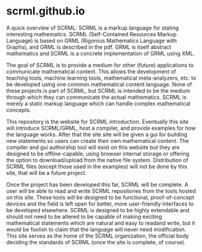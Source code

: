 # scrml.github.io
A quick overview of SCRML: SCRML is a markup language for stating interesting mathematics. SCRML (Self-Contained Resources Markup Language) is based on GRML (Rigorous Mathematics Language with Graphs), and GRML is described in the pdf. GRML is itself abstract mathematics and SCRML is a concrete implementation of GRML using XML.

The goal of SCRML is to provide a medium for other (future) applications to communicate mathematical content. This allows the development of teaching tools, machine learning tools, mathematical meta-analyzers, etc. to be developed using one common mathematical content language. None of these projects is part of SCRML, but SCRML is intended to be the medium through which they can communicate the actual mathematics. SCRML is merely a static markup language which can handle complex mathematical concepts.

This repository is the website for SCRML introduction. Eventually this site will introduce SCRML/GRML, host a compiler, and provide examples for how the language works. After that the site site will be given a gui for building new statements so users can create their own mathematical content. The compiler and gui authorship tool will exist on this website but they are designed to be offline-capable, using browser internal storage or offering the option to download/upload from the native file system. Distribution of SCRML files (except those used in the examples) will not be done by this site, that will be a future project.

Once the project has been developed this far, SCRML will be complete. A user will be able to read and write SCRML repositories from the tools hosted on this site. These tools will be designed to be functional, proof-of-concept devices and the field is left open for better, more user-friendly interfaces to be developed elsewhere. SCRML is designed to be highly extendable and should not need to be altered to be capable of making exciting mathematical statements which are natural and easy to readand write, but it would be foolish to claim that the language will never need modification. This site serves as the home of the SCRML organization, the official body deciding the standards of SCRML (once the site is complete, of course).

